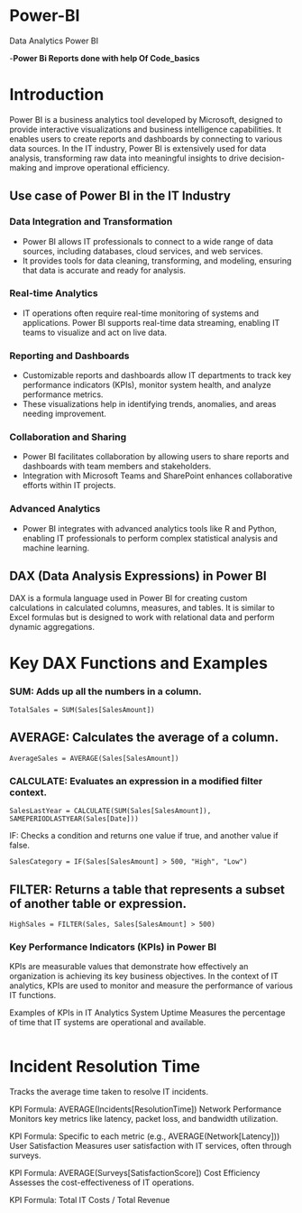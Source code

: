 # Power-BI
Data Analytics Power BI

-**Power Bi Reports done with help Of Code_basics**

# Introduction
Power BI is a business analytics tool developed by Microsoft, designed to provide interactive visualizations and business intelligence capabilities. It enables users to create reports and dashboards by connecting to various data sources. In the IT industry, Power BI is extensively used for data analysis, transforming raw data into meaningful insights to drive decision-making and improve operational efficiency.

## Use case of Power BI in the IT Industry

### Data Integration and Transformation
- Power BI allows IT professionals to connect to a wide range of data sources, including databases, cloud services, and web services.
- It provides tools for data cleaning, transforming, and modeling, ensuring that data is accurate and ready for analysis.

### Real-time Analytics
- IT operations often require real-time monitoring of systems and applications. Power BI supports real-time data streaming, enabling IT teams to visualize and act on live data.

### Reporting and Dashboards
- Customizable reports and dashboards allow IT departments to track key performance indicators (KPIs), monitor system health, and analyze performance metrics.
- These visualizations help in identifying trends, anomalies, and areas needing improvement.

### Collaboration and Sharing
- Power BI facilitates collaboration by allowing users to share reports and dashboards with team members and stakeholders.
- Integration with Microsoft Teams and SharePoint enhances collaborative efforts within IT projects.

### Advanced Analytics
- Power BI integrates with advanced analytics tools like R and Python, enabling IT professionals to perform complex statistical analysis and machine learning.

## DAX (Data Analysis Expressions) in Power BI
DAX is a formula language used in Power BI for creating custom calculations in calculated columns, measures, and tables. It is similar to Excel formulas but is designed to work with relational data and perform dynamic aggregations.


# Key DAX Functions and Examples

### SUM: Adds up all the numbers in a column.
```DAX
TotalSales = SUM(Sales[SalesAmount])
```
## AVERAGE: Calculates the average of a column.
```DAX
AverageSales = AVERAGE(Sales[SalesAmount])
```

### CALCULATE: Evaluates an expression in a modified filter context.
```DAX
SalesLastYear = CALCULATE(SUM(Sales[SalesAmount]), SAMEPERIODLASTYEAR(Sales[Date]))
```
IF: Checks a condition and returns one value if true, and another value if false.
```DAX
SalesCategory = IF(Sales[SalesAmount] > 500, "High", "Low")
```
## FILTER: Returns a table that represents a subset of another table or expression.
```DAX
HighSales = FILTER(Sales, Sales[SalesAmount] > 500)
```
### Key Performance Indicators (KPIs) in Power BI
KPIs are measurable values that demonstrate how effectively an organization is achieving its key business objectives. In the context of IT analytics, KPIs are used to monitor and measure the performance of various IT functions.

Examples of KPIs in IT Analytics
System Uptime
Measures the percentage of time that IT systems are operational and available.

```KPI Formula: (Total Uptime / Total Time) * 100
```


# Incident Resolution Time
Tracks the average time taken to resolve IT incidents.

KPI Formula: AVERAGE(Incidents[ResolutionTime])
Network Performance
Monitors key metrics like latency, packet loss, and bandwidth utilization.

KPI Formula: Specific to each metric (e.g., AVERAGE(Network[Latency]))
User Satisfaction
Measures user satisfaction with IT services, often through surveys.

KPI Formula: AVERAGE(Surveys[SatisfactionScore])
Cost Efficiency
Assesses the cost-effectiveness of IT operations.

KPI Formula: Total IT Costs / Total Revenue
